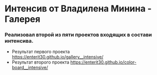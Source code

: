 # Интенсив от Владилена Минина - Галерея

### Реализовал второй из пяти проектов входящих в состави интенсива.

+ Результат первого проекта https://enterit30.github.io/gallery__intensive/
+ Результат второго проекта https://enterit30.github.io/color-board__intensive/
